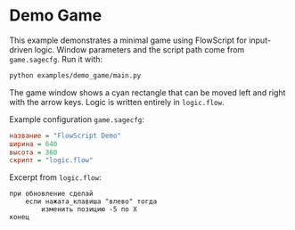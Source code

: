 # Demo Game

This example demonstrates a minimal game using FlowScript for input-driven logic.
Window parameters and the script path come from `game.sagecfg`.
Run it with:

```bash
python examples/demo_game/main.py
```

The game window shows a cyan rectangle that can be moved left and right with the arrow keys. Logic is written entirely in `logic.flow`.

Example configuration `game.sagecfg`:

```cfg
название = "FlowScript Demo"
ширина = 640
высота = 360
скрипт = "logic.flow"
```

Excerpt from `logic.flow`:

```flow
при обновление сделай
    если нажата_клавиша "влево" тогда
        изменить позицию -5 по X
конец
```
